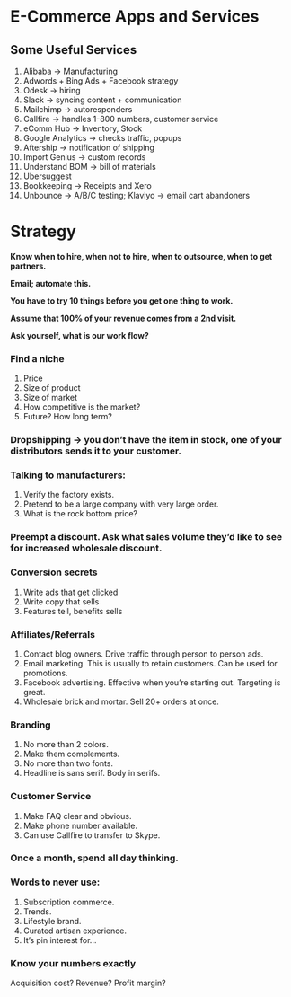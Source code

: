 # E-Commerce Apps and Services

## Some Useful Services

1. Alibaba -> Manufacturing
2. Adwords + Bing Ads + Facebook strategy
3. Odesk -> hiring
4. Slack -> syncing content + communication
5. Mailchimp -> autoresponders
6. Callfire -> handles 1-800 numbers, customer service
7. eComm Hub -> Inventory, Stock
8. Google Analytics -> checks traffic, popups
9. Aftership -> notification of shipping
10. Import Genius -> custom records
11. Understand BOM -> bill of materials
12. Ubersuggest
13. Bookkeeping -> Receipts and Xero
14. Unbounce -> A/B/C testing; Klaviyo -> email cart abandoners

# Strategy

__Know when to hire, when not to hire, when to outsource, when to get partners.__

__Email; automate this.__

__You have to try 10 things before you get one thing to work.__

__Assume that 100% of your revenue comes from a 2nd visit.__

__Ask yourself, what is our work flow?__

### Find a niche 

1. Price
2. Size of product
3. Size of market
4. How competitive is the market?
5. Future? How long term?

### Dropshipping -> you don’t have the item in stock, one of your distributors sends it to your customer.

### Talking to manufacturers: 

1. Verify the factory exists.
2. Pretend to be a large company with very large order.
3. What is the rock bottom price?

### Preempt a discount. Ask what sales volume they’d like to see for increased wholesale discount.

### Conversion secrets

1. Write ads that get clicked
2. Write copy that sells
3. Features tell, benefits sells

### Affiliates/Referrals

1. Contact blog owners. Drive traffic through person to person ads.
2. Email marketing. This is usually to retain customers. Can be used for promotions.
3. Facebook advertising. Effective when you’re starting out. Targeting is great.
4. Wholesale brick and mortar. Sell 20+ orders at once.

### Branding

1. No more than 2 colors. 
2. Make them complements. 
3. No more than two fonts. 
4. Headline is sans serif. Body in serifs.

### Customer Service

1. Make FAQ clear and obvious. 
2. Make phone number available. 
3. Can use Callfire to transfer to Skype.

### Once a month, spend all day thinking.

### Words to never use:

1. Subscription commerce. 
2. Trends. 
3. Lifestyle brand. 
4. Curated artisan experience. 
5. It’s pin interest for...

### Know your numbers exactly

Acquisition cost? Revenue? Profit margin?
